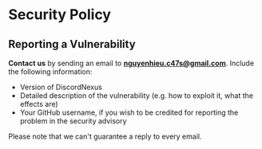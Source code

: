 # Security Policy

## Reporting a Vulnerability

**Contact us** by sending an email to [**nguyenhieu.c47s@gmail.com**](mailto:nguyenhieu.c47s@gmail.com). Include the following information:

- Version of DiscordNexus
- Detailed description of the vulnerability (e.g. how to exploit it, what the effects are)
- Your GitHub username, if you wish to be credited for reporting the problem in the security advisory

Please note that we can't guarantee a reply to every email.
